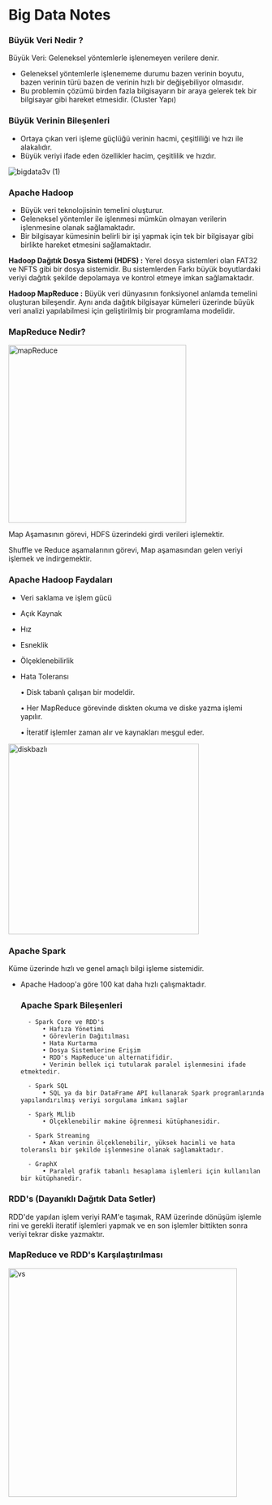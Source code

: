 # Big Data Notes

### Büyük Veri Nedir ? 

Büyük Veri: Geleneksel yöntemlerle işlenemeyen verilere denir.

- Geleneksel yöntemlerle işlenememe durumu bazen verinin boyutu, bazen verinin türü bazen de verinin hızlı bir değişebiliyor olmasıdır.
- Bu problemin çözümü birden fazla bilgisayarın bir araya gelerek tek bir bilgisayar gibi hareket etmesidir. (Cluster Yapı)

### Büyük Verinin Bileşenleri

- Ortaya çıkan veri işleme güçlüğü verinin hacmi, çeşitliliği ve hızı ile alakalıdır.
- Büyük veriyi ifade eden özellikler hacim, çeşitlilik ve hızdır.

![bigdata3v (1)](https://user-images.githubusercontent.com/65342103/182160847-e588061d-cac7-4ffb-b176-feda2e8eb75d.png)

### Apache Hadoop

- Büyük veri teknolojisinin temelini oluşturur.
- Geleneksel yöntemler ile işlenmesi mümkün olmayan verilerin işlenmesine olanak sağlamaktadır.
- Bir bilgisayar kümesinin belirli bir işi yapmak için tek bir bilgisayar gibi birlikte hareket etmesini sağlamaktadır.

**Hadoop Dağıtık Dosya Sistemi (HDFS) :** Yerel dosya sistemleri olan FAT32 ve NFTS gibi bir dosya sistemidir. Bu sistemlerden
Farkı büyük boyutlardaki veriyi dağıtık şekilde depolamaya ve kontrol etmeye imkan sağlamaktadır.

**Hadoop MapReduce :** Büyük veri dünyasının fonksiyonel anlamda temelini oluşturan bileşendir. Aynı anda dağıtık bilgisayar 
kümeleri üzerinde büyük veri analizi yapılabilmesi için geliştirilmiş bir programlama modelidir.


### MapReduce Nedir?

<img width="350" alt="mapReduce" src="https://user-images.githubusercontent.com/65342103/182592916-513bfe27-2957-4ca3-8a85-5f1714ba73fd.png">

Map Aşamasının görevi, HDFS üzerindeki girdi verileri işlemektir.

Shuffle ve Reduce aşamalarının görevi, Map aşamasından gelen veriyi işlemek ve indirgemektir.

### Apache Hadoop Faydaları

- Veri saklama ve işlem gücü
- Açık Kaynak
- Hız
- Esneklik 
- Ölçeklenebilirlik
- Hata Toleransı


	• Disk tabanlı çalışan bir modeldir.
  
	• Her MapReduce görevinde diskten okuma ve diske yazma işlemi yapılır.
  
	• İteratif işlemler zaman alır ve kaynakları meşgul eder.
  
<img width="375" alt="diskbazlı" src="https://user-images.githubusercontent.com/65342103/182593670-aef9baa1-5ac3-4ee3-810d-a578dd06cad8.png">

### Apache Spark

Küme üzerinde hızlı ve genel amaçlı bilgi işleme sistemidir.

- Apache Hadoop'a göre 100 kat daha hızlı çalışmaktadır.
	
	### Apache Spark Bileşenleri
	
		- Spark Core ve RDD's
			• Hafıza Yönetimi
			• Görevlerin Dağıtılması
			• Hata Kurtarma
			• Dosya Sistemlerine Erişim
			• RDD's MapReduce'un alternatifidir.
			• Verinin bellek içi tutularak paralel işlenmesini ifade etmektedir.
		
		- Spark SQL
			• SQL ya da bir DataFrame API kullanarak Spark programlarında yapılandırılmış veriyi sorgulama imkanı sağlar
		
		- Spark MLlib
			• Ölçeklenebilir makine öğrenmesi kütüphanesidir.
		
		- Spark Streaming
			• Akan verinin ölçeklenebilir, yüksek hacimli ve hata toleranslı bir şekilde işlenmesine olanak sağlamaktadır.
	
		- GraphX
			• Paralel grafik tabanlı hesaplama işlemleri için kullanılan bir kütüphanedir.
### RDD's (Dayanıklı Dağıtık Data Setler)
RDD'de yapılan işlem veriyi RAM'e taşımak, RAM üzerinde dönüşüm işlemle
rini ve gerekli iteratif işlemleri yapmak ve en son işlemler
bittikten sonra veriyi tekrar diske yazmaktır.

### MapReduce ve RDD's Karşılaştırılması
<img width="450" alt="vs" src="https://user-images.githubusercontent.com/65342103/182594312-531eb613-556c-40e6-b773-fab8fafd0e1a.png">

